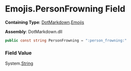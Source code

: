 # Emojis\.PersonFrowning Field

**Containing Type**: [DotMarkdown](../../README.md)\.[Emojis](../README.md)

**Assembly**: DotMarkdown\.dll

```csharp
public const string PersonFrowning = ":person_frowning:"
```

### Field Value

System\.[String](https://docs.microsoft.com/en-us/dotnet/api/system.string)